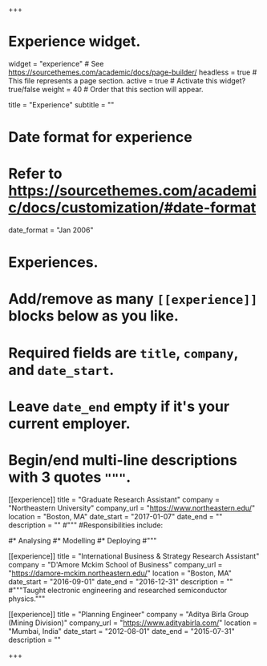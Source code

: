 +++
# Experience widget.
widget = "experience"  # See https://sourcethemes.com/academic/docs/page-builder/
headless = true  # This file represents a page section.
active = true  # Activate this widget? true/false
weight = 40  # Order that this section will appear.

title = "Experience"
subtitle = ""

# Date format for experience
#   Refer to https://sourcethemes.com/academic/docs/customization/#date-format
date_format = "Jan 2006"

# Experiences.
#   Add/remove as many `[[experience]]` blocks below as you like.
#   Required fields are `title`, `company`, and `date_start`.
#   Leave `date_end` empty if it's your current employer.
#   Begin/end multi-line descriptions with 3 quotes `"""`.
[[experience]]
  title = "Graduate Research Assistant"
  company = "Northeastern University"
  company_url = "https://www.northeastern.edu/"
  location = "Boston, MA"
  date_start = "2017-01-07"
  date_end = ""
  description = ""
  #"""
  #Responsibilities include:
  
  #* Analysing
  #* Modelling
  #* Deploying
  #"""

[[experience]]
  title = "International Business & Strategy Research Assistant"
  company = "D'Amore Mckim School of Business"
  company_url = "https://damore-mckim.northeastern.edu/"
  location = "Boston, MA"
  date_start = "2016-09-01"
  date_end = "2016-12-31"
  description = "" 
  #"""Taught electronic engineering and researched semiconductor physics."""

[[experience]]
  title = "Planning Engineer"
  company = "Aditya Birla Group (Mining Division)"
  company_url = "https://www.adityabirla.com/"
  location = "Mumbai, India"
  date_start = "2012-08-01"
  date_end = "2015-07-31"
  description = "" 

+++
